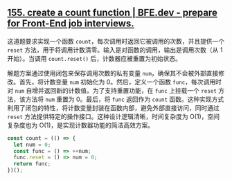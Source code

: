 ## [155. create a count function | BFE.dev - prepare for Front-End job interviews.](https://bigfrontend.dev/problem/count-function)

这道题要求实现一个函数 `count`，每次调用时返回它被调用的次数，并且提供一个 `reset` 方法，用于将调用计数清零。输入是对函数的调用，输出是调用次数（从 1 开始）。当调用 `count.reset()` 后，计数器应被重置为初始状态。

解题方案通过使用闭包来保存调用次数的私有变量 `num`，确保其不会被外部直接修改。首先，将计数变量 `num` 初始化为 0。然后，定义一个函数 `func`，每次调用时对 `num` 自增并返回新的计数值。为了支持重置功能，在 `func` 上挂载一个 `reset` 方法，该方法将 `num` 重置为 0。最后，将 `func` 返回作为 `count` 函数。这种实现方式利用了闭包的特性，将计数变量封装在函数内部，避免外部直接访问，同时通过 `reset` 方法提供特定的操作接口。这种设计逻辑清晰，时间复杂度为 O(1)，空间复杂度也为 O(1)，是实现计数器功能的简洁高效方案。

```js
const count = (() => {
  let num = 0;
  const func = () => ++num;
  func.reset = () => num = 0;
  return func;
})();
```

